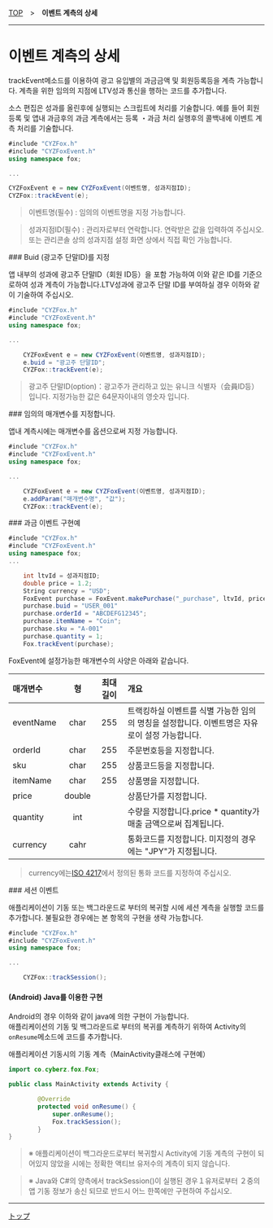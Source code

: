 [TOP](../../README.md)　>　**이벤트 계측의 상세**

---

# 이벤트 계측의 상세

trackEvent메소드를 이용하여 광고 유입별의 과금금액 및 회원등록등을 계측 가능합니다. 계측을 위한 임의의 지점에 LTV성과 통신을 행하는 코드를 추가합니다.

소스 편집은 성과를 올린후에 실행되는 스크립트에 처리를 기술합니다. 예를 들어 회원 등록 및 앱내 과금후의 과금 계측에서는 등록 ・과금 처리 실행후의 콜백내에 이벤트 계측 처리를 기술합니다.

```cs
#include "CYZFox.h"
#include "CYZFoxEvent.h"
using namespace fox;

...

CYZFoxEvent e = new CYZFoxEvent(이벤트명, 성과지점ID);
CYZFox::trackEvent(e);
```

> 이벤트명(필수) : 임의의 이벤트명을 지정 가능합니다.

> 성과지점ID(필수) : 관리자로부터 연락합니다. 연락받은 값을 입력하여 주십시오. 또는 관리콘솔 상의 성과지점 설정 화면 상에서 직접 확인 가능합니다.

<div id="add_buid"></div>
### Buid (광고주 단말ID)를 지정

앱 내부의 성과에 광고주 단말ID（회원 ID등）을 포함 가능하여 이와 같은 ID를 기준으로하여 성과 계측이 가능합니다.LTV성과에 광고주 단말 ID를 부여하실 경우 이하와 같이 기술하여 주십시오.

```cs
#include "CYZFox.h"
#include "CYZFoxEvent.h"
using namespace fox;

...

	CYZFoxEvent e = new CYZFoxEvent(이벤트명, 성과지점ID);
	e.buid = "광고주 단말ID";
	CYZFox::trackEvent(e);
```

> 광고주 단말ID(option)：광고주가 관리하고 있는 유니크 식별자（会員ID등）입니다.
지정가능한 값은 64문자이내의 영숫자 입니다.

<div id="add_params"></div>
### 임의의 매개변수를 지정합니다.

앱내 계측시에는 매개변수를 옵션으로써 지정 가능합니다.

```cs
#include "CYZFox.h"
#include "CYZFoxEvent.h"
using namespace fox;

...

	CYZFoxEvent e = new CYZFoxEvent(이벤트명, 성과지점ID);
	e.addParam("매개변수명", "값");
	CYZFox::trackEvent(e);
```

<div id="purchase"></div>
### 과금 이벤트 구현예

```cs
#include "CYZFox.h"
#include "CYZFoxEvent.h"
using namespace fox;
...

	int ltvId = 성과지점ID;
	double price = 1.2;
	String currency = "USD";
	FoxEvent purchase = FoxEvent.makePurchase("_purchase", ltvId, price, currency);
	purchase.buid = "USER_001"
	purchase.orderId = "ABCDEFG12345";
	purchase.itemName = "Coin";
	purchase.sku = "A-001"
	purchase.quantity = 1;
	Fox.trackEvent(purchase);
```

FoxEvent에 설정가능한 매개변수의 사양은 아래와 같습니다.

|매개변수|형|최대길이|개요|
|:------|:------:|:------:|:------|
|eventName|char|255|트랙킹하실 이벤트를 식별 가능한 임의의 명칭을 설정합니다. 이벤트명은 자유로이 설정 가능합니다.|
|orderId|char|255|주문번호등을 지정합니다.|
|sku|char|255|상품코드등을 지정합니다.|
|itemName|char|255|상품명을 지정합니다.|
|price|double||상품단가를 지정합니다.|
|quantity|int||수량을 지정합니다.price * quantity가 매출 금액으로써 집계됩니다.|
|currency|cahr||통화코드를 지정합니다. 미지정의 경우에는 "JPY"가 지정됩니다.|

> currency에는[ISO 4217](http://ko.wikipedia.org/wiki/ISO_4217)에서 정의된 통화 코드를 지정하여 주십시오.

<div id="session"></div>
### 세션 이벤트

애플리케이션이 기동 또는 백그라운드로 부터의 복귀할 시에 세션 계측을 실행할 코드를 추가합니다. 불필요한 경우에는 본 항목의 구현을 생략 가능합니다.

```cs
#include "CYZFox.h"
#include "CYZFoxEvent.h"
using namespace fox;

...

	CYZFox::trackSession();
```

#### (Android) Java를 이용한 구현

Android의 경우 이하와 같이 java에 의한 구현이 가능합니다.<br>
애플리케이션의 기동 및 백그라운드로 부터의 복귀를 계측하기 위하여 Activity의 `onResume`메소드에 코드를 추가합니다.

애플리케이션 기동시의 기동 계측（MainActivity클래스에 구현예）
```java
import co.cyberz.fox.Fox;

public class MainActivity extends Activity {

		@Override
		protected void onResume() {
            super.onResume();
            Fox.trackSession();
		}
}
```
> ※ 애플리케이션이 백그라운드로부터 복귀할시 Activity에 기동 계측의 구현이 되어있지 않았을 시에는 정확한 액티브 유저수의 계측이 되지 않습니다.

> ※ Java와 C#의 양측에서 trackSession()이 실행된 경우１유저로부터 ２중의 앱 기동 정보가 송신 되므로 반드시 어느 한쪽에만 구현하여 주십시오.




---
[トップ](../../README.md)
